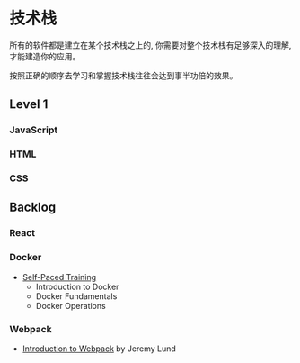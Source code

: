 # 技术栈

所有的软件都是建立在某个技术栈之上的, 你需要对整个技术栈有足够深入的理解, 才能建造你的应用。

按照正确的顺序去学习和掌握技术栈往往会达到事半功倍的效果。

## Level 1

### JavaScript

### HTML

### CSS

## Backlog

### React

### Docker
* [Self-Paced Training](https://training.docker.com/self-paced-training)
  * Introduction to Docker
  * Docker Fundamentals
  * Docker Operations


### Webpack
* [Introduction to Webpack](https://www.youtube.com/watch?v=RKqRj3VgR_c) by Jeremy Lund
